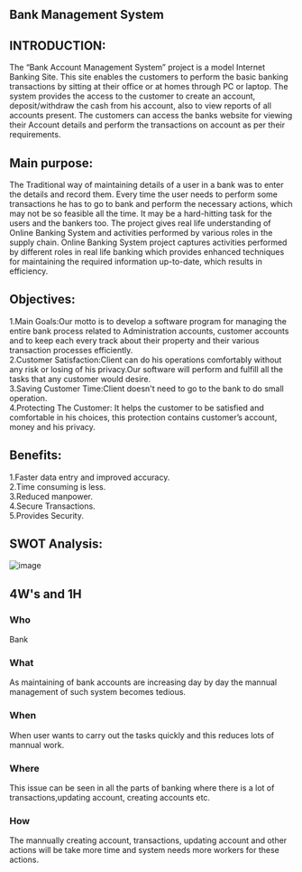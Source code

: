 ## Bank Management System

## INTRODUCTION:
The “Bank Account Management System” project is a model Internet Banking Site. This site enables the customers to perform the basic banking transactions by sitting at their office or at homes through PC or laptop. The system provides the access to the customer to create an account, deposit/withdraw the cash from his account, also to view reports of all accounts present. The customers can access the banks website for viewing their Account details and perform the transactions on account as per their requirements. 

## Main purpose:
The Traditional way of maintaining details of a user in a bank was to enter the details and record them. Every time the user needs to perform some transactions he has to go to bank and perform the necessary actions, which may not be so feasible all the time. It may be a hard-hitting task for the users and the bankers too. The project gives real life understanding of Online Banking System and activities performed by various roles in the supply chain. Online Banking System project captures activities performed by different roles in real life banking which provides enhanced techniques for maintaining the required information up-to-date, which results in efficiency.

## Objectives:
1.Main Goals:Our  motto  is  to  develop a  software  program  for  managing  the  entire  bank process  related  to  Administration  accounts, customer  accounts  and  to  keep each every track about their property and their various transaction processes efficiently.
<br>
2.Customer Satisfaction:Client  can do  his  operations  comfortably  without  any  risk  or  losing  of  his privacy.Our software will perform and fulfill all the tasks that any customer would desire. 
<br>
3.Saving Customer Time:Client doesn't need to go to the bank to do small operation. 
<br>
4.Protecting The Customer: It  helps  the  customer  to  be  satisfied  and  comfortable  in  his  choices,  this protection contains customer’s account, money and his privacy. 
<br>

## Benefits:
1.Faster data entry and improved accuracy.
<br> 
2.Time consuming is less.
<br>
3.Reduced manpower.
<br>
4.Secure Transactions.
<br>
5.Provides Security.

## SWOT Analysis:
![image](https://miro.medium.com/max/1024/1*HPI5mfjuXJ1MPr-gjVCiLQ.png)

## 4W's and 1H

### Who

Bank 

### What

As maintaining of bank accounts are increasing day by day the mannual management of such system becomes tedious.

### When

When user wants to carry out the tasks quickly and this reduces lots of mannual work. 

### Where

This issue can be seen in all the parts of banking where there is a lot of transactions,updating account, creating accounts etc.

### How

The mannually creating account, transactions, updating account and other actions will be take more time and system needs more workers for these actions.

